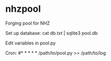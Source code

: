 nhzpool
=======

Forging pool for NHZ

Set up database:
cat db.txt | sqlite3 pool.db

Edit variables in pool.py

Cron:
#* * * * * /path/to/pool.py >> /path/to/log

